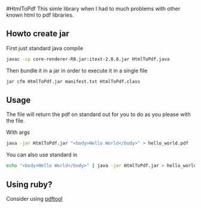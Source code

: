 #HtmlToPdf
This simle library when I had to much problems with other known html to pdf libraries.

## Howto create jar
First just standard java compile
```bash
javac -cp core-renderer-R8.jar:itext-2.0.8.jar HtmlToPdf.java
```
Then bundle it in a jar in order to execute it in a single file
```bash
jar cfm HtmlToPdf.jar manifest.txt HtmlToPdf.class
```

## Usage
The file will return the pdf on standard out for you to do as you please with the file.

With args
```bash
java -jar HtmlToPdf.jar "<body>Hello World</body>" > hello_world.pdf
```
You can also use standard in
```bash
echo "<body>Hello World</body>" | java -jar HtmlToPdf.jar > hello_world.pdf
```

## Using ruby?
Consider using [pdftool](https://github.com/Agowan/pdftool)